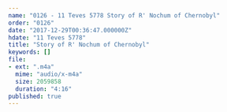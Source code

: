 ```yaml
---
name: "0126 - 11 Teves 5778 Story of R' Nochum of Chernobyl"
order: "0126"
date: "2017-12-29T00:36:47.000000Z"
hdate: "11 Teves 5778"
title: "Story of R' Nochum of Chernobyl"
keywords: []
file:
- ext: ".m4a"
  mime: "audio/x-m4a"
  size: 2059858
  duration: "4:16"
published: true
---
```


